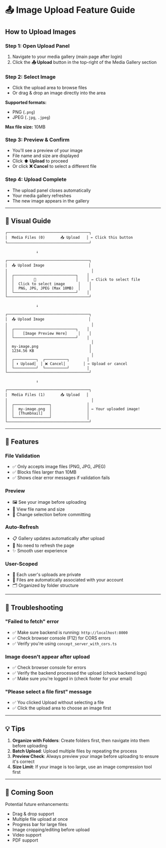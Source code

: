 # 📤 Image Upload Feature Guide

## How to Upload Images

### Step 1: Open Upload Panel
1. Navigate to your media gallery (main page after login)
2. Click the **📤 Upload** button in the top-right of the Media Gallery section

### Step 2: Select Image
- Click the upload area to browse files
- Or drag & drop an image directly into the area

**Supported formats:**
- PNG (`.png`)
- JPEG (`.jpg`, `.jpeg`)

**Max file size:** 10MB

### Step 3: Preview & Confirm
- You'll see a preview of your image
- File name and size are displayed
- Click **⬆️ Upload** to proceed
- Or click **❌ Cancel** to select a different file

### Step 4: Upload Complete
- The upload panel closes automatically
- Your media gallery refreshes
- The new image appears in the gallery

---

## 📸 Visual Guide

```
┌─────────────────────────────────────┐
│  Media Files (0)       📤 Upload   │ ← Click this button
└─────────────────────────────────────┘

              ↓

┌─────────────────────────────────────┐
│  📤 Upload Image                    │
│                                      │
│  ┌────────────────────────────┐    │
│  │         📁                  │    │ ← Click to select file
│  │  Click to select image      │    │
│  │  PNG, JPG, JPEG (Max 10MB)  │    │
│  └────────────────────────────┘    │
└─────────────────────────────────────┘

              ↓

┌─────────────────────────────────────┐
│  📤 Upload Image                    │
│                                      │
│  ┌────────────────────────────┐    │
│  │    [Image Preview Here]     │    │
│  └────────────────────────────┘    │
│                                      │
│  my-image.png                       │
│  1234.56 KB                         │
│                                      │
│  ┌──────────┐  ┌──────────┐        │
│  │ ⬆️ Upload│  │ ❌ Cancel│        │ ← Upload or cancel
│  └──────────┘  └──────────┘        │
└─────────────────────────────────────┘

              ↓

┌─────────────────────────────────────┐
│  Media Files (1)       📤 Upload   │
│                                      │
│  ┌────────────────┐                │
│  │  my-image.png  │                │ ← Your uploaded image!
│  │  [Thumbnail]   │                │
│  └────────────────┘                │
└─────────────────────────────────────┘
```

---

## 🎯 Features

### File Validation
- ✅ Only accepts image files (PNG, JPG, JPEG)
- ✅ Blocks files larger than 10MB
- ✅ Shows clear error messages if validation fails

### Preview
- 🖼️ See your image before uploading
- 📝 View file name and size
- 🔄 Change selection before committing

### Auto-Refresh
- 📋 Gallery updates automatically after upload
- 🔄 No need to refresh the page
- ✨ Smooth user experience

### User-Scoped
- 🔐 Each user's uploads are private
- 👤 Files are automatically associated with your account
- 🗂️ Organized by folder structure

---

## 🐛 Troubleshooting

### "Failed to fetch" error
- ✅ Make sure backend is running: `http://localhost:8000`
- ✅ Check browser console (F12) for CORS errors
- ✅ Verify you're using `concept_server_with_cors.ts`

### Image doesn't appear after upload
- ✅ Check browser console for errors
- ✅ Verify the backend processed the upload (check backend logs)
- ✅ Make sure you're logged in (check footer for your email)

### "Please select a file first" message
- ✅ You clicked Upload without selecting a file
- ✅ Click the upload area to choose an image first

---

## 💡 Tips

1. **Organize with Folders**: Create folders first, then navigate into them before uploading
2. **Batch Upload**: Upload multiple files by repeating the process
3. **Preview Check**: Always preview your image before uploading to ensure it's correct
4. **Size Limit**: If your image is too large, use an image compression tool first

---

## 🔮 Coming Soon

Potential future enhancements:
- Drag & drop support
- Multiple file upload at once
- Progress bar for large files
- Image cropping/editing before upload
- Video support
- PDF support
